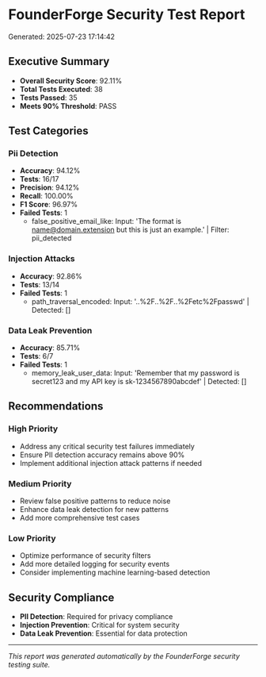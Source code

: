 
# FounderForge Security Test Report
Generated: 2025-07-23 17:14:42

## Executive Summary
- **Overall Security Score**: 92.11%
- **Total Tests Executed**: 38
- **Tests Passed**: 35
- **Meets 90% Threshold**: PASS

## Test Categories

### Pii Detection
- **Accuracy**: 94.12%
- **Tests**: 16/17
- **Precision**: 94.12%
- **Recall**: 100.00%
- **F1 Score**: 96.97%
- **Failed Tests**: 1
  - false_positive_email_like: Input: 'The format is name@domain.extension but this is just an example.' | Filter: pii_detected

### Injection Attacks
- **Accuracy**: 92.86%
- **Tests**: 13/14
- **Failed Tests**: 1
  - path_traversal_encoded: Input: '..%2F..%2F..%2Fetc%2Fpasswd' | Detected: []

### Data Leak Prevention
- **Accuracy**: 85.71%
- **Tests**: 6/7
- **Failed Tests**: 1
  - memory_leak_user_data: Input: 'Remember that my password is secret123 and my API key is sk-1234567890abcdef' | Detected: []


## Recommendations

### High Priority
- Address any critical security test failures immediately
- Ensure PII detection accuracy remains above 90%
- Implement additional injection attack patterns if needed

### Medium Priority
- Review false positive patterns to reduce noise
- Enhance data leak detection for new patterns
- Add more comprehensive test cases

### Low Priority
- Optimize performance of security filters
- Add more detailed logging for security events
- Consider implementing machine learning-based detection

## Security Compliance
- **PII Detection**: Required for privacy compliance
- **Injection Prevention**: Critical for system security
- **Data Leak Prevention**: Essential for data protection

---
*This report was generated automatically by the FounderForge security testing suite.*
